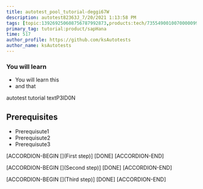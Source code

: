 ```yaml
---
title: autotest_pool_tutorial-deggi67W
description: autotest82363J_7/20/2021 1:13:58 PM
tags: [topic:139269250608756787992873,products:tech/73554900100700000996,tutorial:experience/advanced]
primary_tag: tutorial:product/sapHana
time: 517
author_profile: https://github.com/ksAutotests
author_name: ksAutotests
---
```

### You will learn
- You will learn this
- and that

autotest tutorial textP3ID0N

## Prerequisites
- Prerequisute1
- Prerequisute2
- Prerequisute3

[ACCORDION-BEGIN [](First step)]
[DONE]
[ACCORDION-END]

[ACCORDION-BEGIN [](Second step)]
[DONE]
[ACCORDION-END]

[ACCORDION-BEGIN [](Third step)]
[DONE]
[ACCORDION-END]

